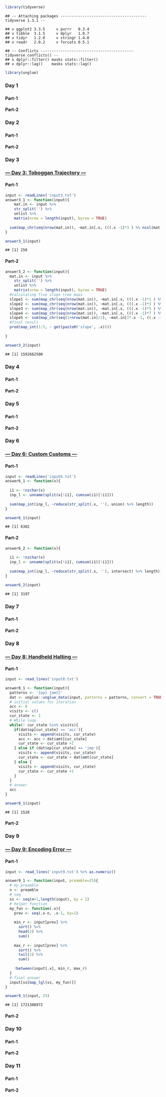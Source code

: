 ``` r
library(tidyverse)
```

    ## -- Attaching packages --------------------------------------- tidyverse 1.3.1 --

    ## v ggplot2 3.3.5     v purrr   0.3.4
    ## v tibble  3.1.5     v dplyr   1.0.7
    ## v tidyr   1.2.0     v stringr 1.4.0
    ## v readr   2.0.2     v forcats 0.5.1

    ## -- Conflicts ------------------------------------------ tidyverse_conflicts() --
    ## x dplyr::filter() masks stats::filter()
    ## x dplyr::lag()    masks stats::lag()

``` r
library(unglue)
```

### Day 1

### [](https://adventofcode.com/2020/day/1)

#### Part-1

#### Part-2

### Day 2

### [](https://adventofcode.com/2020/day/2)

#### Part-1

#### Part-2

### Day 3

### [— Day 3: Toboggan Trajectory —](https://adventofcode.com/2020/day/3)

#### Part-1

``` r
input <- readLines('input3.txt')
answer3_1 <- function(input){
    mat.in <- input %>% 
    str_split('') %>% 
    unlist %>% 
    matrix(nrow = length(input), byrow = TRUE)
  
  sum(map_chr(seq(nrow(mat.in)), ~mat.in[.x, (((.x -1)*3 ) %% ncol(mat.in)) +1 ]) == '#')
}

answer3_1(input)
```

    ## [1] 250

#### Part-2

``` r
answer3_2 <- function(input){
  mat.in <- input %>% 
    str_split('') %>% 
    unlist %>% 
    matrix(nrow = length(input), byrow = TRUE)
  #calculating five slope tree maps
  slope1 <- sum(map_chr(seq(nrow(mat.in)), ~mat.in[.x, (((.x -1)*1 ) %% ncol(mat.in)) +1 ]) == '#')
  slope2 <- sum(map_chr(seq(nrow(mat.in)), ~mat.in[.x, (((.x -1)*3 ) %% ncol(mat.in)) +1 ]) == '#')
  slope3 <- sum(map_chr(seq(nrow(mat.in)), ~mat.in[.x, (((.x -1)*5 ) %% ncol(mat.in)) +1 ]) == '#')
  slope4 <- sum(map_chr(seq(nrow(mat.in)), ~mat.in[.x, (((.x -1)*7 ) %% ncol(mat.in)) +1 ]) == '#')  
  slope5 <- sum(map_chr(seq(1+nrow(mat.in)/2), ~mat.in[2*.x -1, ((.x -1) %% ncol(mat.in)) +1 ]) == '#')
  #final result
  prod(map_int(1:5, ~ get(paste0('slope', .x))))
  
}

answer3_2(input)
```

    ## [1] 1592662500

### Day 4

### [](https://adventofcode.com/2020/day/4)

#### Part-1

#### Part-2

### Day 5

### [](https://adventofcode.com/2020/day/5)

#### Part-1

#### Part-2

### Day 6

### [— Day 6: Custom Customs —](https://adventofcode.com/2020/day/6)

#### Part-1

``` r
input <- readLines('input6.txt')
answer6_1 <- function(x){
  
  i1 <- !nzchar(x)
  inp_l <- unname(split(x[!i1], cumsum(i1)[!i1]))
  
  sum(map_int(inp_l, ~reduce(str_split(.x, ''), union) %>% length))
}

answer6_1(input)
```

    ## [1] 6382

#### Part-2

``` r
answer6_2 <- function(x){
  
  i1 <- !nzchar(x)
  inp_l <- unname(split(x[!i1], cumsum(i1)[!i1]))
  
  sum(map_int(inp_l, ~reduce(str_split(.x, ''), intersect) %>% length))
}

answer6_2(input)
```

    ## [1] 3197

### Day 7

### [](https://adventofcode.com/2020/day/7)

#### Part-1

#### Part-2

### Day 8

### [— Day 8: Handheld Halting —](https://adventofcode.com/2020/day/8)

#### Part-1

``` r
input <- read_lines('input8.txt')

answer8_1 <- function(input){
  patterns <- '{op} {amt}'
  dat <- unglue::unglue_data(input, patterns = patterns, convert = TRUE)
  # initial values for iteration
  acc <- 0
  visits <- c()
  cur_state <- 1
  # While loop
  while(! cur_state %in% visits){
    if(dat$op[cur_state] == 'acc'){
      visits <- append(visits, cur_state)
      acc <- acc + dat$amt[cur_state]
      cur_state <- cur_state +1
    } else if (dat$op[cur_state] == 'jmp'){
      visits <- append(visits, cur_state)
      cur_state <- cur_state + dat$amt[cur_state]
    } else {
      visits <- append(visits, cur_state)
      cur_state <- cur_state +1
    }
  }
  # answer
  acc
}

answer8_1(input)
```

    ## [1] 1528

#### Part-2

### Day 9

### [— Day 9: Encoding Error —](https://adventofcode.com/2020/day/9)

#### Part-1

``` r
input <- read_lines('input9.txt') %>% as.numeric()

answer9_1 <- function(input, preamble=25){
  # my preamble
  n <- preamble
  # seq
  ss <- seq(n+1,length(input), by = 1)
  # helper function
  my_fun <- function(.x){
    prev <- seq(.x-n, .x-1, by=1)
    
    min_r <- input[prev] %>% 
      sort() %>% 
      head(2) %>% 
      sum()
    
    max_r <- input[prev] %>% 
      sort() %>% 
      tail(2) %>% 
      sum()
    
    !between(input[.x], min_r, max_r)
  }
  # final answer
  input[ss[map_lgl(ss, my_fun)]]
}

answer9_1(input, 25)
```

    ## [1] 1721308972

#### Part-2

### Day 10

### [](https://adventofcode.com/2020/day/10)

#### Part-1

#### Part-2

### Day 11

### [](https://adventofcode.com/2020/day/11)

#### Part-1

#### Part-2
